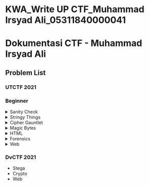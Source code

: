 # KWA_Write UP CTF_Muhammad Irsyad Ali_05311840000041

# Dokumentasi CTF - Muhammad Irsyad Ali

## Problem List
### UTCTF 2021
 
 ### Beginner
<details>
  <summary>Sanity Check</summary>
  1. Description 
  (TBD) 
  3. Flag 
  (TBD)   
  5. Solution 
  (TBD)   
</details>

<details>
  <summary>Stringy Things</summary>
  1. Description 
  (TBD) 
  3. Flag 
  (TBD)   
  5. Solution 
  (TBD)   
</details>

<details>
  <summary>Cipher Gauntlet</summary>
  1. Description  
  2. Flag  
  3. Solution  
</details>

<details>
  <summary>Magic Bytes</summary>
  1. Description  
  2. Flag  
  3. Solution  
</details>

<details>
  <summary>HTML</summary>
  1. Description  
  2. Flag  
  3. Solution  
</details>

<details>
  <summary>Forensics</summary>
  1. Description  
  2. Flag  
  3. Solution  
</details>

<details>
  <summary>Web</summary>
  1. Description  
  2. Flag  
  3. Solution  
</details>
 

### DvCTF 2021
- Stega
- Crypto
- Web
